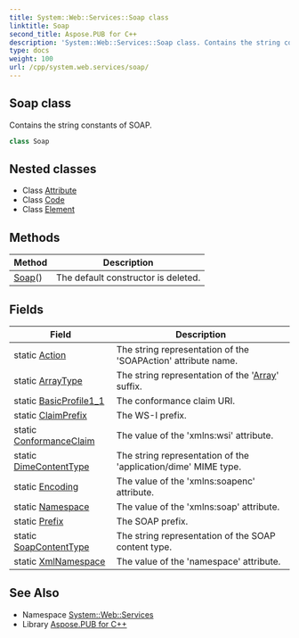 ```yaml
---
title: System::Web::Services::Soap class
linktitle: Soap
second_title: Aspose.PUB for C++
description: 'System::Web::Services::Soap class. Contains the string constants of SOAP in C++.'
type: docs
weight: 100
url: /cpp/system.web.services/soap/
---
```

## Soap class


Contains the string constants of SOAP.

```cpp
class Soap
```

## Nested classes

* Class [Attribute](./attribute/)
* Class [Code](./code/)
* Class [Element](./element/)
## Methods

| Method | Description |
| --- | --- |
| [Soap](./soap/)() | The default constructor is deleted. |
## Fields

| Field | Description |
| --- | --- |
| static [Action](./action/) | The string representation of the 'SOAPAction' attribute name. |
| static [ArrayType](./arraytype/) | The string representation of the '[Array](../../system/array/)' suffix. |
| static [BasicProfile1_1](./basicprofile1_1/) | The conformance claim URI. |
| static [ClaimPrefix](./claimprefix/) | The WS-I prefix. |
| static [ConformanceClaim](./conformanceclaim/) | The value of the 'xmlns:wsi' attribute. |
| static [DimeContentType](./dimecontenttype/) | The string representation of the 'application/dime' MIME type. |
| static [Encoding](./encoding/) | The value of the 'xmlns:soapenc' attribute. |
| static [Namespace](./namespace/) | The value of the 'xmlns:soap' attribute. |
| static [Prefix](./prefix/) | The SOAP prefix. |
| static [SoapContentType](./soapcontenttype/) | The string representation of the SOAP content type. |
| static [XmlNamespace](./xmlnamespace/) | The value of the 'namespace' attribute. |
## See Also

* Namespace [System::Web::Services](../)
* Library [Aspose.PUB for C++](../../)
